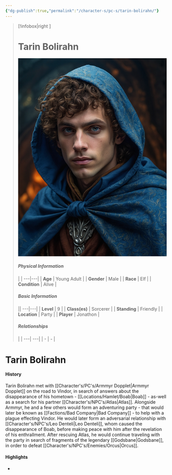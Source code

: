 ```yaml
---
{"dg-publish":true,"permalink":"/character-s/pc-s/tarin-bolirahn/"}
---
```


>[!infobox|right ]
># **Tarin Bolirahn**
>![Tarin.jpg|cover h-small](/img/user/Attachments/Characters/Tarin.jpg)
>##### **Physical Information**
>| | 
>---|---|
>| **Age** | Young Adult |
>| **Gender** | Male |
>| **Race** | Elf |
>| **Condition** | Alive |
>##### **Basic Information**
>||
>---|---|
>| **Level** | 9 |
>| **Class(es)** | Sorcerer |
>| **Standing** | Friendly |
>| **Location** | Party |
>| **Player** | Jonathon |
>##### **Relationships**
>| |
>---| ---|
>| - | *-* |

# Tarin Bolirahn
#### History
Tarin Bolirahn met with [[Character's/PC's/Armmyr Dopplet\|Armmyr Dopplet]] on the road to Vindor, in search of answers about the disappearance of his hometown - [[Locations/Hamlet/Boab\|Boab]] - as-well as a search for his partner [[Character's/NPC's/Atlas\|Atlas]]. Alongside Armmyr, he and a few others would form an adventuring party - that would later be known as [[Factions/Bad Company\|Bad Company]] - to help with a plague effecting Vindor. He would later form an adversarial relationship with [[Character's/NPC's/Leo Denteli\|Leo Denteli]], whom caused the disappearance of Boab, before making peace with him after the revelation of his enthrallment. After rescuing Atlas, he would continue traveling with the party in search of fragments of the legendary [[Godsbane\|Godsbane]], in order to defeat [[Character's/NPC's/Enemies/Orcus\|Orcus]].
#### Highlights
- 